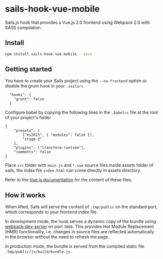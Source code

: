 # sails-hook-vue-mobile

Sails.js hook that provides a Vue.js 2.0 frontend using Webpack 2.0 with SASS compilation.

## Install

```sh
npm install sails-hook-vue-mobile --save
```

## Getting started

You have to create your Sails project using the `--no-frontend` option or disable the grunt hook in your `.sailsrc`
```
  "hooks": {
    "grunt": false
  }
```

Configure babel by copying the following lines in the `.babelrc` file at the root of your project's folder
```
{
	"presets": [
		["es2015", { "modules": false }],
		"stage-2"
	],
	"plugins": ["transform-runtime"],
	"comments": false
}
```

Place `src` folder with `main.js` and `*.vue` source files inside assets folder of sails, the index file `index.html` can come directly in assets directory.

Refer to the [Vue.js documentation](http://vuejs.org/guide/) for the content of these files.

## How it works

When lifted, Sails will serve the content of `.tmp/public` on the standard port, which corresponds to your frontend index file.

In development mode, the hook serves a dynamic copy of the bundle using [webpack-dev-server](https://webpack.github.io/docs/webpack-dev-server.html) on port `3000`. This provides Hot Module Replacement (HMR) functionality, i.e. changes in source files are reflected automatically in the browser without the need to refresh the page.

In production mode, the bundle is served from the compiled static file `.tmp/public/js/build/bundle.js`.
